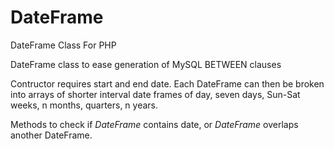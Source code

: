# DateFrame
DateFrame Class For PHP

DateFrame class to ease generation of MySQL BETWEEN clauses
 
Contructor requires start and end date. Each DateFrame can then be broken into arrays of shorter interval date frames of day, seven days, Sun-Sat weeks, n months, quarters, n years.

Methods to check if *DateFrame* contains date, or *DateFrame* overlaps another DateFrame.
